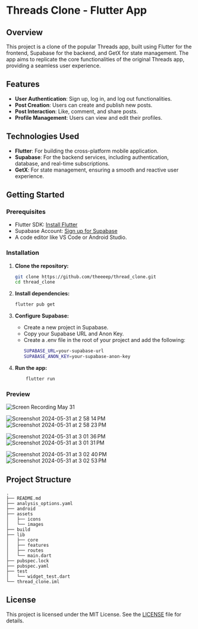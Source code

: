 # Threads Clone - Flutter App

## Overview

This project is a clone of the popular Threads app, built using Flutter for the frontend, Supabase for the backend, and GetX for state management. The app aims to replicate the core functionalities of the original Threads app, providing a seamless user experience.

## Features

- **User Authentication**: Sign up, log in, and log out functionalities.
- **Post Creation**: Users can create and publish new posts.
- **Post Interaction**: Like, comment, and share posts.
- **Profile Management**: Users can view and edit their profiles.

## Technologies Used

- **Flutter**: For building the cross-platform mobile application.
- **Supabase**: For the backend services, including authentication, database, and real-time subscriptions.
- **GetX**: For state management, ensuring a smooth and reactive user experience.

## Getting Started

### Prerequisites

- Flutter SDK: [Install Flutter](https://flutter.dev/docs/get-started/install)
- Supabase Account: [Sign up for Supabase](https://supabase.io/)
- A code editor like VS Code or Android Studio.

### Installation

1. **Clone the repository:**

   ```bash
   git clone https://github.com/theeeep/thread_clone.git
   cd thread_clone

   ```

2. **Install dependencies:**
   ```bash
   flutter pub get

   ```
3. **Configure Supabase:**
   - Create a new project in Supabase.
   - Copy your Supabase URL and Anon Key.
   - Create a .env file in the root of your project and add the following:
     ```bash
     SUPABASE_URL=your-supabase-url
     SUPABASE_ANON_KEY=your-supabase-anon-key

     ```
4. **Run the app:**
   ```bash
       flutter run


   ```

### Preview

![Screen Recording May 31](https://github.com/theeeep/thread_clone/assets/81185000/26998cb2-d9e8-4c41-8a54-1f2146480513)




![Screenshot 2024-05-31 at 2 58 14 PM](https://github.com/theeeep/thread_clone/assets/81185000/6c48aac6-dc3a-4c2e-aa67-6cceeb1d135b) 
![Screenshot 2024-05-31 at 2 58 23 PM](https://github.com/theeeep/thread_clone/assets/81185000/1a097a2f-e576-498a-a87b-e4d4da4d596e)


![Screenshot 2024-05-31 at 3 01 36 PM](https://github.com/theeeep/thread_clone/assets/81185000/776b9f44-3b29-4bd5-b4f5-d37842b4b02a)
![Screenshot 2024-05-31 at 3 01 31 PM](https://github.com/theeeep/thread_clone/assets/81185000/71bdd482-07fe-4a57-966a-c28604bb4a3b)


![Screenshot 2024-05-31 at 3 02 40 PM](https://github.com/theeeep/thread_clone/assets/81185000/13f076cc-ef5c-4e68-a704-cc022c7a47e8)
![Screenshot 2024-05-31 at 3 02 53 PM](https://github.com/theeeep/thread_clone/assets/81185000/e69af6c1-ad73-4407-b41c-7a0e1306d891)

## Project Structure
 ```
.
├── README.md
├── analysis_options.yaml
├── android
├── assets
│   ├── icons
│   └── images
├── build
├── lib
│   ├── core
│   ├── features
│   ├── routes
│   └── main.dart
├── pubspec.lock
├── pubspec.yaml
├── test
│   └── widget_test.dart
└── thread_clone.iml
 ```


 


## License

This project is licensed under the MIT License. See the [LICENSE](LICENSE) file for details.



